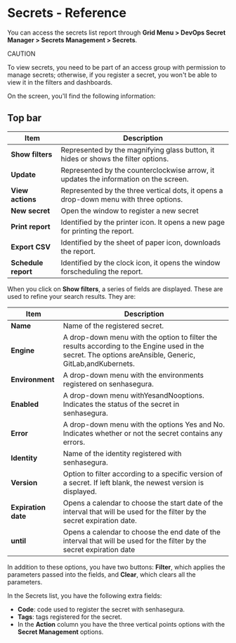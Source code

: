 # Secrets - Reference

You can access the secrets list report through **Grid Menu > DevOps Secret Manager > Secrets Management > Secrets**.

CAUTION

To view secrets, you need to be part of an access group with permission to manage secrets; otherwise, if you register a secret, you won't be able to view it in the filters and dashboards.

On the screen, you'll find the following information:

## Top bar

| Item                      | Description                                                                           |
| ------------------------- | ------------------------------------------------------------------------------------- |
| **Show filters**         | Represented by the magnifying glass button, it hides or shows the filter options.     |
| **Update**               | Represented by the counterclockwise arrow, it updates the information on the screen.  |
| **View actions**         | Represented by the three vertical dots, it opens a drop-down menu with three options. |
| **New secret**           | Open the window to register a new secret                                              |
| **Print report**    | Identified by the printer icon. It opens a new page for printing the report.          |
| **Export CSV**      | Identified by the sheet of paper icon, downloads the report.                          |
| **Schedule report** | Identified by the clock icon, it opens the window forscheduling the report.           |

When you click on **Show filters**, a series of fields are displayed. These are used to refine your search results. They are:

| Item                 | Description                                                                                                                                              |
| -------------------- | -------------------------------------------------------------------------------------------------------------------------------------------------------- |
| **Name**            | Name of the registered secret.                                                                                                                           |
| **Engine**          | A drop-down menu with the option to filter the results according to the Engine used in the secret. The options areAnsible, Generic, GitLab,andKubernets. |
| **Environment**     | A drop-down menu with the environments registered on senhasegura.                                                                                        |
| **Enabled**         | A drop-down menu withYesandNooptions. Indicates the status of the secret in senhasegura.                                                                 |
| **Error**           | A drop-down menu with the options Yes and No. Indicates whether or not the secret contains any errors.                                                   |
| **Identity**        | Name of the identity registered with senhasegura.                                                                                                        |
| **Version**         | Option to filter according to a specific version of a secret. If left blank, the newest version is displayed.                                            |
| **Expiration date** | Opens a calendar to choose the start date of the interval that will be used for the filter by the secret expiration date.                                |
| **until**           | Opens a calendar to choose the end date of the interval that will be used for the filter by the secret expiration date                                   |

In addition to these options, you have two buttons: **Filter**, which applies the parameters passed into the fields, and **Clear**, which clears all the parameters.

In the Secrets list, you have the following extra fields:

* **Code**: code used to register the secret with senhasegura.
* **Tags**: tags registered for the secret.
* In the **Action** column you have the three vertical points options with the **Secret Management** options.
